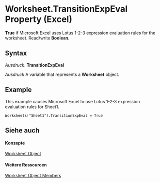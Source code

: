 
# Worksheet.TransitionExpEval Property (Excel)

 **True** if Microsoft Excel uses Lotus 1-2-3 expression evaluation rules for the worksheet. Read/write **Boolean**.


## Syntax

 _Ausdruck_. **TransitionExpEval**

 _Ausdruck_ A variable that represents a **Worksheet** object.


## Example

This example causes Microsoft Excel to use Lotus 1-2-3 expression evaluation rules for Sheet1.


```
Worksheets("Sheet1").TransitionExpEval = True
```


## Siehe auch


#### Konzepte


[Worksheet Object](182b705e-854a-81cc-a4b0-59b942de55ae.md)
#### Weitere Ressourcen


[Worksheet Object Members](http://msdn.microsoft.com/library/f8c1afea-1a1c-f5e4-37e3-52c434c8c157%28Office.15%29.aspx)